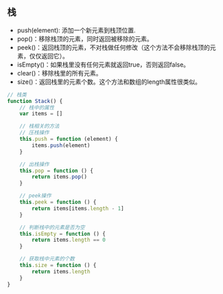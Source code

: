 ## 栈

- push(element): 添加一个新元素到栈顶位置.
- pop()：移除栈顶的元素，同时返回被移除的元素。
- peek()：返回栈顶的元素，不对栈做任何修改（这个方法不会移除栈顶的元素，仅仅返回它）。
- isEmpty()：如果栈里没有任何元素就返回true，否则返回false。
- clear()：移除栈里的所有元素。
- size()：返回栈里的元素个数。这个方法和数组的length属性很类似。

```js
// 栈类
function Stack() {
    // 栈中的属性
    var items = []

    // 栈相关的方法
    // 压栈操作
    this.push = function (element) {
        items.push(element)
    }

    // 出栈操作
    this.pop = function () {
        return items.pop()
    }

    // peek操作
    this.peek = function () {
        return items[items.length - 1]
    }

    // 判断栈中的元素是否为空
    this.isEmpty = function () {
        return items.length == 0
    }

    // 获取栈中元素的个数
    this.size = function () {
        return items.length
    }
}

```

